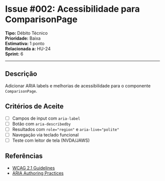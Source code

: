 # Issue #002: Acessibilidade para ComparisonPage

**Tipo:** Débito Técnico  
**Prioridade:** Baixa  
**Estimativa:** 1 ponto  
**Relacionada a:** HU-24  
**Sprint:** 6

---

## Descrição

Adicionar ARIA labels e melhorias de acessibilidade para o componente `ComparisonPage`.

## Critérios de Aceite

- [ ] Campos de input com `aria-label`
- [ ] Botão com `aria-describedby`
- [ ] Resultados com `role="region"` e `aria-live="polite"`
- [ ] Navegação via teclado funcional
- [ ] Teste com leitor de tela (NVDA/JAWS)

## Referências

- [WCAG 2.1 Guidelines](https://www.w3.org/WAI/WCAG21/quickref/)
- [ARIA Authoring Practices](https://www.w3.org/WAI/ARIA/apg/)
